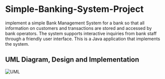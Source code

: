 # Simple-Banking-System-Project
implement a simple Bank Management System for a bank so that all information on customers and transactions are stored and accessed by bank operators. The system supports interactive inquiries from bank staff through a friendly user interface. This is a Java application that implements the system.
## UML Diagram, Design and Implementation 
![UML](https://user-images.githubusercontent.com/81651930/113077129-88263e00-919e-11eb-8e2c-75e7f86ccbf8.png)

